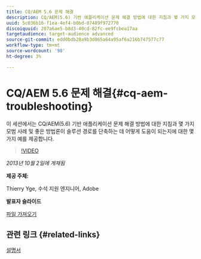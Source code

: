 ```yaml
---
title: CQ/AEM 5.6 문제 해결
description: CQ/AEM(5.6) 기반 애플리케이션 문제 해결 방법에 대한 지침과 몇 가지 모범 사례 및 좋은 방법론이 솔루션 경로를 단축하는 데 어떻게 도움이 되는지에 대한 몇 가지 예를 알아보십시오.
uuid: 5c036b16-f1ea-4ef4-b0bd-07489f972770
discoiquuid: 207a6ae5-b8d3-40cd-82fc-ee9fcbea17aa
targetaudience: target-audience advanced
source-git-commit: edd0bdb28a9b3d065a64a95af6a216b747577c77
workflow-type: tm+mt
source-wordcount: '98'
ht-degree: 3%

---
```


# CQ/AEM 5.6 문제 해결{#cq-aem-troubleshooting}

이 세션에서는 CQ/AEM(5.6) 기반 애플리케이션 문제 해결 방법에 대한 지침과 몇 가지 모범 사례 및 좋은 방법론이 솔루션 경로를 단축하는 데 어떻게 도움이 되는지에 대한 몇 가지 예를 제공합니다.

>[!VIDEO](https://video.tv.adobe.com/v/19571/?quality=9)

*2013년 10월 2일에 게재됨*

**제공 주체:**

Thierry Yge, 수석 지원 엔지니어, Adobe

**발표자 슬라이드**

[파일 가져오기](assets/gems-cq-troubleshoot-ppt-2.pdf)

## 관련 링크 {#related-links}

[설명서](http://docs.adobe.com/docs/en/cq/current/howto/troubleshoot.html)
